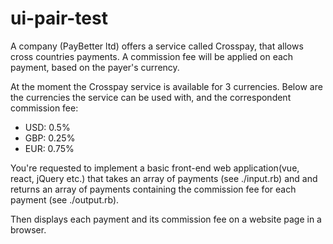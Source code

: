 # ui-pair-test
A company (PayBetter ltd) offers a service called Crosspay, that allows cross countries payments.
A commission fee will be applied on each payment, based on the payer's currency.

At the moment the Crosspay service is available for 3 currencies.
Below are the currencies the service can be used with, and the correspondent commission fee:
- USD: 0.5%
- GBP: 0.25%
- EUR: 0.75%

You're requested to implement a basic front-end web application(vue, react, jQuery etc.) that takes an array of payments (see ./input.rb) and
and returns an array of payments containing the commission fee for each payment (see ./output.rb).

Then displays each payment and its commission fee on a website page in a browser.
